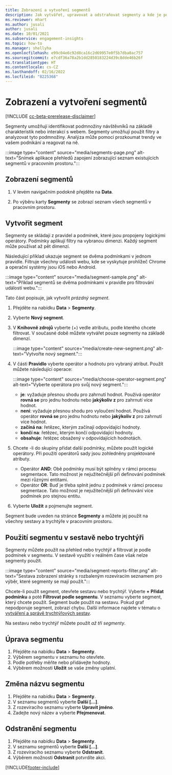```yaml
---
title: Zobrazení a vytvoření segmentů
description: Jak vytvářet, upravovat a odstraňovat segmenty a kde je použít.
ms.reviewer: mhart
ms.author: jusali
author: jusali
ms.date: 10/01/2021
ms.subservice: engagement-insights
ms.topic: how-to
ms.manager: shellyha
ms.openlocfilehash: e99c04e6c92d8ca16c2d69957e0f5b7dba0ac757
ms.sourcegitcommit: e7cdf36a78a2b1dd2850183224d39c8dde46b26f
ms.translationtype: HT
ms.contentlocale: cs-CZ
ms.lasthandoff: 02/16/2022
ms.locfileid: "8225368"
---
```

# <a name="view-and-create-segments"></a>Zobrazení a vytvoření segmentů

[!INCLUDE [cc-beta-prerelease-disclaimer](includes/cc-beta-prerelease-disclaimer.md)]

Segmenty umožňují identifikovat podmnožiny návštěvníků na základě charakteristik nebo interakcí s webem. Segmenty umožňují použít filtry a analyzovat tyto podmnožiny. Analýza může pomoci prozkoumat trendy ve vašem podnikání a reagovat na ně. 

:::image type="content" source="media/segments-page.png" alt-text="Snímek aplikace přehledů zapojení zobrazující seznam existujících segmentů v pracovním prostoru.":::

## <a name="view-segments"></a>Zobrazení segmentů

1. V levém navigačním podokně přejděte na **Data**. 

1. Po výběru karty **Segmenty** se zobrazí seznam všech segmentů v pracovním prostoru. 

## <a name="create-a-segment"></a>Vytvořit segment

Segmenty se skládají z pravidel a podmínek, které jsou propojeny logickými operátory. Podmínky aplikují filtry na vybranou dimenzi. Každý segment může používat až pět dimenzí.

Následující příklad ukazuje segment se dvěma podmínkami v jednom pravidle. Filtruje všechny události webu, kde se vyskytuje prohlížeč Chrome a operační systémy jsou iOS nebo Android.

:::image type="content" source="media/segment-sample.png" alt-text="Příklad segmentů se dvěma podmínkami v pravidle pro filtrování událostí webu.":::

Tato část popisuje, jak vytvořit *prázdný segment*.

1. Přejděte na nabídku **Data** > **Segmenty**.

1. Vyberte **Nový segment**.

1. V **Knihovně zdrojů** vyberte (+) vedle atributu, podle kterého chcete filtrovat. V současné době můžete vytvářet pouze segmenty na základě dimenzí.

   :::image type="content" source="media/create-new-segment.png" alt-text="Vytvořte nový segment.":::

1. V části **Pravidlo** vyberte operátor a hodnotu pro vybraný atribut. Použít můžete následující operace:

   :::image type="content" source="media/choose-operator-segment.png" alt-text="Vyberte operátora pro svůj nový segment.":::

   - **je**: vyžaduje přesnou shodu pro zahrnutí hodnot. Používá operátor **rovná se** pro jednu hodnotu nebo **jakýkoliv z** pro zahrnutí více hodnot.
   - **není**: vyžaduje přesnou shodu pro vyloučení hodnot. Používá operátor **rovná se** pro jednu hodnotu nebo **jakýkoliv z** pro zahrnutí více hodnot.
   - **začíná na**: řetězec, kterým začínají odpovídající hodnoty.
   - **končí na**: řetězec, kterým končí odpovídající hodnoty.
   - **obsahuje**: řetězec obsažený v odpovídajících hodnotách.

1. Chcete -li do skupiny přidat další podmínky, můžete použít logické operátory. Při použití operátorů sady jsou zohledněny projektované atributy.
   - Operátor **AND**: Obě podmínky musí být splněny v rámci procesu segmentace. Tato možnost je nejužitečnější při definování podmínek mezi různými entitami.
   - Operátor **OR**: Buď je třeba splnit jednu z podmínek v rámci procesu segmentace. Tato možnost je nejužitečnější při definování více podmínek pro stejnou entitu.

1. Vyberte **Uložit** a pojmenujte segment. 

Segment bude uveden na stránce **Segmenty** a můžete jej použít na všechny sestavy a trychtýře v pracovním prostoru.

## <a name="use-a-segment-in-a-report-or-funnel"></a>Použití segmentu v sestavě nebo trychtýři

Segmenty můžete použít na přehled nebo trychtýř a filtrovat je podle podmínek v segmentu. V sestavě využití v reálném čase však nelze segmenty použít.

:::image type="content" source="media/segment-reports-filter.png" alt-text="Sestava zobrazení stránky s rozbaleným rozevíracím seznamem pro výběr, které segmenty se mají použít.":::

Chcete-li použít segment, otevřete sestavu nebo trychtýř. Vyberte **+ Přidat podmínku** a poté **Filtrovat podle segmentu**. V seznamu vyberte segment, který chcete použít. Segment bude použit na sestavu. Pokud graf nepodporuje segment, zobrazí chybu. Další informace najdete v tématu o [vytváření a správě trychtýřových sestav](funnel-reports.md).
 
Na sestavu nebo trychtýř můžete použít *až tři segmenty*.

## <a name="edit-a-segment"></a>Úprava segmentu

1. Přejděte na nabídku **Data** > **Segmenty**.
1. Výběrem segmentu v seznamu ho otevřete. 
1. Podle potřeby měňte nebo přidávejte hodnoty.
1. Výběrem možnosti **Uložit** se vaše změny uplatní.

## <a name="change-the-name-of-a-segment"></a>Změna názvu segmentu

1. Přejděte na nabídku **Data** > **Segmenty**.
1. V seznamu segmentů vyberte **Další [...]**. 
1. Z rozevíracího seznamu vyberte **Upravit jméno**.
1. Zadejte nový název a vyberte **Přejmenovat**.

## <a name="delete-a-segment"></a>Odstranění segmentu

1. Přejděte na nabídku **Data** > **Segmenty**.
1. V seznamu segmentů vyberte **Další [...]**. 
1. Z rozevíracího seznamu vyberte **Odstranit**.
1. Výběrem možnosti **Odstranit** potvrdíte akci.



[!INCLUDE[footer-include](../includes/footer-banner.md)]
